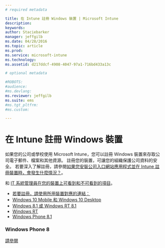 ```yaml
---
# required metadata

title: 在 Intune 註冊 Windows 裝置 | Microsoft Intune
description:
keywords:
author: Staciebarker
manager: jeffgilb
ms.date: 04/28/2016
ms.topic: article
ms.prod:
ms.service: microsoft-intune
ms.technology:
ms.assetid: d217ddcf-4908-4047-97a1-716bd433a13c

# optional metadata

#ROBOTS:
#audience:
#ms.devlang:
ms.reviewer: jeffgilb
ms.suite: ems
#ms.tgt_pltfrm:
#ms.custom:

---
```



# 在 Intune 註冊 Windows 裝置

如果您的公司或學校使用 Microsoft Intune，您可以註冊 Windows 裝置來存取公司電子郵件、檔案和其他資源。 註冊您的裝置，可讓您的組織保護公司資料的安全。 若要深入了解註冊，請參閱[如果您安裝公司入口網站應用程式並在 Intune 註冊裝置時，會發生什麼情況？](what-happens-if-you-install-the-company-portal-app-and-enroll-your-device-in-intune-windows.md)。

和 [IT 系統管理員在您的裝置上可看到和不可看到的項目](what-can-your-it-administrator-see-when-you-enroll-your-device-in-intune-windows.md)。

- [若要註冊，請使用所用裝置對應的連結：](enroll-your-w10-phone-or-w10-pc-windows.md)</br>
- [Windows 10 Mobile 和 Windows 10 Desktop](enroll-your-w81-or-rt81-windows.md)</br>
- [Windows 8.1 或 Windows RT 8.1](enroll-your-rt-windows.md)</br>
- [Windows RT](enroll-your-wp81-windows.md)</br>
- [Windows Phone 8.1](enroll-your-wp8-windows.md)


### Windows Phone 8
[請參閱](using-your-windows-device-with-intune.md)



<!--HONumber=May16_HO2-->


